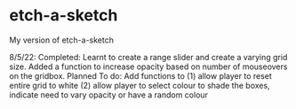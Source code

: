 # etch-a-sketch

My version of etch-a-sketch

8/5/22:
Completed: Learnt to create a range slider and create a varying grid size. Added a function to increase opacity based on number of mouseovers on the gridbox.
Planned To do: Add functions to (1) allow player to reset entire grid to white (2) allow player to select colour to shade the boxes, indicate need to vary opacity or have a random colour